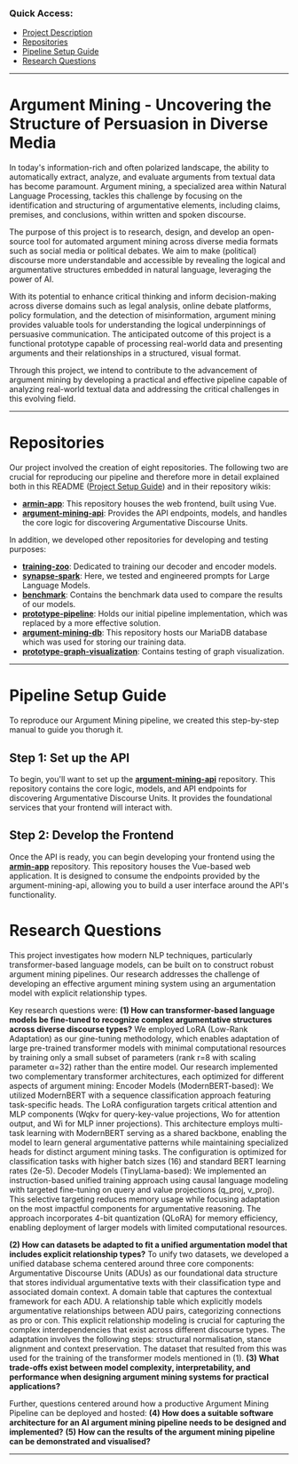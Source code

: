 ### Quick Access:
* [Project Description](#argument-mining---uncovering-the-structure-of-persuasion-in-diverse-media)
* [Repositories](#repositories)
* [Pipeline Setup Guide](#pipeline-setup-guide)
* [Research Questions](#research-questions)

---
# Argument Mining - Uncovering the Structure of Persuasion in Diverse Media

In today's information-rich and often polarized landscape, the ability to automatically extract, analyze, and evaluate arguments from textual data has become paramount. Argument mining, a specialized area within Natural Language Processing, tackles this challenge by focusing on the identification and structuring of argumentative elements, including claims, premises, and conclusions, within written and spoken discourse.

The purpose of this project is to research, design, and develop an open-source tool for automated argument mining across diverse media formats such as social media or political debates. We aim to make (political) discourse more understandable and accessible by revealing the logical and argumentative structures embedded in natural language, leveraging the power of AI.

With its potential to enhance critical thinking and inform decision-making across diverse domains such as legal analysis, online debate platforms, policy formulation, and the detection of misinformation, argument mining provides valuable tools for understanding the logical underpinnings of persuasive communication. The anticipated outcome of this project is a functional prototype capable of processing real-world data and presenting arguments and their relationships in a structured, visual format.

Through this project, we intend to contribute to the advancement of argument mining by developing a practical and effective pipeline capable of analyzing real-world textual data and addressing the critical challenges in this evolving field.

---
# Repositories

Our project involved the creation of eight repositories. The following two are crucial for reproducing our pipeline and therefore more in detail explained both in this README ([Project Setup Guide](#project-setup-guide)) and in their repository wikis:
* **[armin-app](https://github.com/Horizontal-Labs/armin-app/wiki)**: This repository houses the web frontend, built using Vue.
* **[argument-mining-api](https://github.com/Horizontal-Labs/argument-mining-api/wiki)**: Provides the API endpoints, models, and handles the core logic for discovering Argumentative Discourse Units.

In addition, we developed other repositories for developing and testing purposes:

* **[training-zoo](https://github.com/Horizontal-Labs/training-zoo/wiki)**: Dedicated to training our decoder and encoder models.
* **[synapse-spark](https://github.com/Horizontal-Labs/synapse-spark/wiki)**: Here, we tested and engineered prompts for Large Language Models.
* **[benchmark](https://github.com/Horizontal-Labs/benchmark/wiki)**: Contains the benchmark data used to compare the results of our models.
* **[prototype-pipeline](https://github.com/Horizontal-Labs/prototype-pipeline/wiki)**: Holds our initial pipeline implementation, which was replaced by a more effective solution.
* **[argument-mining-db](https://github.com/Horizontal-Labs/argument-mining-db/wiki)**: This repository hosts our MariaDB database which was used for storing our training data.
* **[prototype-graph-visualization](https://github.com/Horizontal-Labs/prototype-graph-visualization/wiki)**: Contains testing of graph visualization.
---
# Pipeline Setup Guide

To reproduce our Argument Mining pipeline, we created this step-by-step manual to guide you thorugh it. 

## Step 1: Set up the API
To begin, you'll want to set up the **[argument-mining-api](https://github.com/Horizontal-Labs/argument-mining-api/wiki)** repository. This repository contains the core logic, models, and API endpoints for discovering Argumentative Discourse Units. It provides the foundational services that your frontend will interact with.

## Step 2: Develop the Frontend
Once the API is ready, you can begin developing your frontend using the **[armin-app](https://github.com/Horizontal-Labs/armin-app/wiki)** repository. This repository houses the Vue-based web application. It is designed to consume the endpoints provided by the argument-mining-api, allowing you to build a user interface around the API's functionality.

# Research Questions
This project investigates how modern NLP techniques, particularly transformer-based language models, can be built on to construct robust argument mining pipelines. Our research addresses the challenge of developing an effective argument mining system using an argumentation model with explicit relationship types. 

Key research questions were: 
**(1) How can transformer-based language models be fine-tuned to recognize complex argumentative structures across diverse discourse types?**
      We employed LoRA (Low-Rank Adaptation) as our gine-tuning methodology, which enables adaptation of large pre-trained transformer models with minimal computational resources by training only a small subset of parameters (rank r=8 with scaling parameter α=32) rather than the entire model. Our research implemented two complementary transformer architectures, each optimized for different aspects of argument mining:
Encoder Models (ModernBERT-based): We utilized ModernBERT with a sequence classification approach featuring task-specific heads. The LoRA configuration targets critical attention and MLP components (Wqkv for query-key-value projections, Wo for attention output, and Wi for MLP inner projections). This architecture employs multi-task learning with ModernBERT serving as a shared backbone, enabling the model to learn general argumentative patterns while maintaining specialized heads for distinct argument mining tasks. The configuration is optimized for classification tasks with higher batch sizes (16) and standard BERT learning rates (2e-5). Decoder Models (TinyLlama-based): We implemented an instruction-based unified training approach using causal language modeling with targeted fine-tuning on query and value projections (q_proj, v_proj). This selective targeting reduces memory usage while focusing adaptation on the most impactful components for argumentative reasoning. The approach incorporates 4-bit quantization (QLoRA) for memory efficiency, enabling deployment of larger models with limited computational resources.

**(2) How can datasets be adapted to fit a unified argumentation model that includes explicit relationship types?** 
      To unify two datasets, we developed a unified database schema centered around three core components: Argumentative Discourse Units (ADUs) as our foundational data structure that stores individual argumentative texts with their classification type and associated domain context. A domain table that captures the contextual framework for each ADU. A relationship table which explicitly models argumentative relationships between ADU pairs, categorizing connections as pro or con. This explicit relationship modeling is crucial for capturing the complex interdependencies that exist across different discourse types. The adaptation involves the following steps: structural normalisation, stance alignment and context preservation. The dataset that resulted from this was used for the training of the transformer models mentioned in (1).
**(3) What trade-offs exist between model complexity, interpretability, and performance when designing argument mining systems for practical applications?** 

Further, questions centered around how a productive Argument Mining Pipeline can be deployed and hosted: 
**(4) How does a suitable software architecture for an AI argument mining pipeline needs to be designed and implemented?**
**(5) How can the results of the argument mining pipeline can be demonstrated and visualised?**

---

